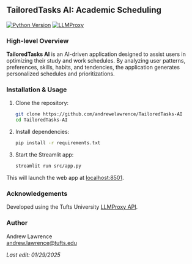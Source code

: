 ## TailoredTasks AI: Academic Scheduling
[![Python Version](https://img.shields.io/badge/python-3.12.8-blue.svg)](https://www.python.org/downloads/) [![LLMProxy](https://img.shields.io/badge/GitHub-LLMProxy-lightgrey)](https://github.com/Tufts-University/LLMProxy)

### High-level Overview
**TailoredTasks AI** is an AI-driven application designed to assist users in optimizing their study and work schedules. By analyzing user patterns, preferences, skills, habits, and tendencies, the application generates personalized schedules and prioritizations.

### Installation & Usage
1. Clone the repository:
    ```bash
    git clone https://github.com/andrewelawrence/TailoredTasks-AI
    cd TailoredTasks-AI
    ```
2. Install dependencies:
    ```bash
    pip install -r requirements.txt
    ```

3. Start the Streamlit app:
    ```bash
    streamlit run src/app.py
    ```
This will launch the web app at [localhost:8501](http://localhost:8501).

### Acknowledgements
Developed using the Tufts University [LLMProxy API](https://github.com/Tufts-University/LLMProxy).

### Author
Andrew Lawrence  
[andrew.lawrence@tufts.edu](mailto:andrew.lawrence@tufts.edu)

_Last edit: 01/29/2025_